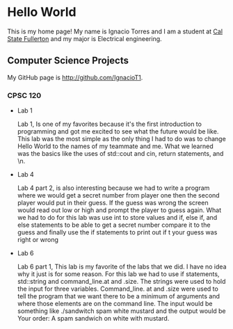 # Hello World

This is my home page! My name is Ignacio Torres and I am a student at [Cal State Fullerton](http://www.fullerton.edu/) and my major is Electrical engineering.

## Computer Science Projects

My GitHub page is http://github.com/IgnacioT1.

### CPSC 120

* Lab 1

    Lab 1, Is one of my favorites because it's the first introduction to programming and got me excited to see what the future would be like. This lab was the most simple as the only thing I had to do was to change Hello World to the names of my teammate and me. What we learned was the basics like the uses of std::cout and cin, return statements, and \n.
* Lab 4
    
    Lab 4 part 2, is also interesting because we had to write a program where we would get a secret number from player one then the second player would put in their guess. If the guess was wrong the screen would read out low or high and prompt the player to guess again. What we had to do for this lab was use int to store values and if, else if, and else statements to be able to get a secret number compare it to the guess and finally use the if statements to print out if t your guess was right or wrong
* Lab 6
   
    Lab 6 part 1, This lab is my favorite of the labs that we did. I have no idea why it just is for some reason. For this lab we had to use if statements, std::string and command_line.at and .size. The strings were used to hold the input for three variables. Command_line. at and .size were used to tell the program that we want there to be a minimum of arguments and where those elements are on the command line. The input would be something like ./sandwitch spam white mustard and the output would be Your order: A spam sandwich on white with mustard.